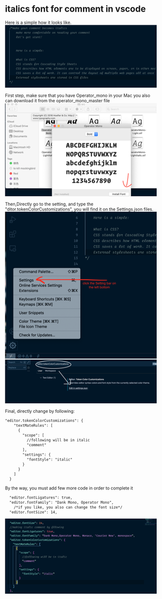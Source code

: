 # italics font for comment in vscode 

Here is a simple how it looks like.
<img src="Image/Simple.png" alt="simple" width="500px" >

First step, make sure that you have Operator_mono in your Mac
you also can download it from the operator_mono_master file
<img src="Image/installFont.png" alt="installFont" width="500px">

Then,Directly go to the setting, and type the "ditor.tokenColorCustomizations", you will find it on the Settings.json files.
<img src="Image/setting.png" alt="setting" width="500px">
<img src="Image/setting1.png" alt="setting1" width="500px">

Final, directly change by following:
```
"editor.tokenColorCustomizations": {
    "textMateRules": [
      {
        "scope": [
          //following will be in italic
          "comment"
        ],
        "settings": {
          "fontStyle": "italic"
        }
      }
    ]
  }
```
By the way, you must add few more code in order to complete it
```
  "editor.fontLigatures": true,
  "editor.fontFamily": "Dank Mono, Operator Mono",
    /*if you like, you also can change the font size*/
  "editor.fontSize": 14,
```
<img src="Image/final.png" alt="final" width="500px">


